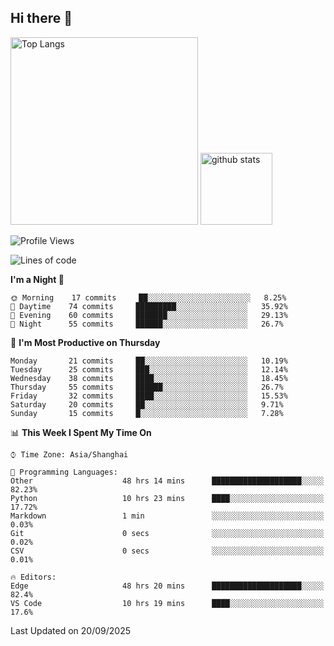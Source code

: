 ## Hi there 👋
<p align="left"> 
  <img alt="Top Langs" height="300px" src="https://github-readme-stats.vercel.app/api/top-langs/?username=Sierraki&layout=compact&show_icons=true&theme=onedark" />
  <a href="https://github.com/Sierraki/LC_Solve">
   <img alt="github stats"height="115px"  src="https://github-readme-stats.vercel.app/api/pin/?username=Sierraki&repo=LC_Solve&theme=onedark&show_icons=true" />
  </a>


<!--START_SECTION:waka-->
![Profile Views](http://img.shields.io/badge/Profile%20Views-0-blue)

![Lines of code](https://img.shields.io/badge/From%20Hello%20World%20I%27ve%20Written-598733%20lines%20of%20code-blue)

**I'm a Night 🦉** 

```text
🌞 Morning    17 commits     ██░░░░░░░░░░░░░░░░░░░░░░░   8.25% 
🌆 Daytime    74 commits     █████████░░░░░░░░░░░░░░░░   35.92% 
🌃 Evening    60 commits     ███████░░░░░░░░░░░░░░░░░░   29.13% 
🌙 Night      55 commits     ██████░░░░░░░░░░░░░░░░░░░   26.7%

```
📅 **I'm Most Productive on Thursday** 

```text
Monday       21 commits     ██░░░░░░░░░░░░░░░░░░░░░░░   10.19% 
Tuesday      25 commits     ███░░░░░░░░░░░░░░░░░░░░░░   12.14% 
Wednesday    38 commits     ████░░░░░░░░░░░░░░░░░░░░░   18.45% 
Thursday     55 commits     ██████░░░░░░░░░░░░░░░░░░░   26.7% 
Friday       32 commits     ████░░░░░░░░░░░░░░░░░░░░░   15.53% 
Saturday     20 commits     ██░░░░░░░░░░░░░░░░░░░░░░░   9.71% 
Sunday       15 commits     █░░░░░░░░░░░░░░░░░░░░░░░░   7.28%

```


📊 **This Week I Spent My Time On** 

```text
⌚︎ Time Zone: Asia/Shanghai

💬 Programming Languages: 
Other                    48 hrs 14 mins      ████████████████████░░░░░   82.23% 
Python                   10 hrs 23 mins      ████░░░░░░░░░░░░░░░░░░░░░   17.72% 
Markdown                 1 min               ░░░░░░░░░░░░░░░░░░░░░░░░░   0.03% 
Git                      0 secs              ░░░░░░░░░░░░░░░░░░░░░░░░░   0.02% 
CSV                      0 secs              ░░░░░░░░░░░░░░░░░░░░░░░░░   0.01%

🔥 Editors: 
Edge                     48 hrs 20 mins      ████████████████████░░░░░   82.4% 
VS Code                  10 hrs 19 mins      ████░░░░░░░░░░░░░░░░░░░░░   17.6%

```


 Last Updated on 20/09/2025
<!--END_SECTION:waka-->

